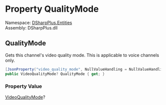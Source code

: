 # Property QualityMode

Namespace: [DSharpPlus.Entities](DSharpPlus.Entities.md)  
Assembly: DSharpPlus.dll

## <a id="DSharpPlus_Entities_DiscordPartialChannel_QualityMode"></a>QualityMode

Gets this channel's video quality mode. This is applicable to voice channels only.

```csharp
[JsonProperty("video_quality_mode", NullValueHandling = NullValueHandling.Ignore)]
public VideoQualityMode? QualityMode { get; }
```

### Property Value

[VideoQualityMode](DSharpPlus.VideoQualityMode.md)?

